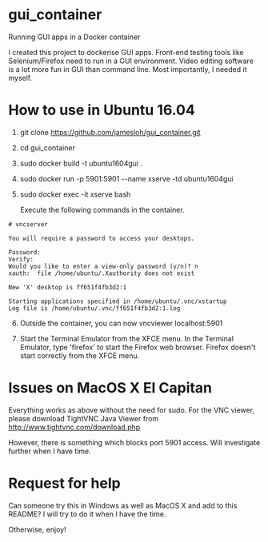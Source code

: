 # gui_container
Running GUI apps in a Docker container

I created this project to dockerise GUI apps. 
Front-end testing tools like Selenium/Firefox need to run in a GUI environment.
Video editing software is a lot more fun in GUI than command line.
Most importantly, I needed it myself.

# How to use in Ubuntu 16.04

1. git clone https://github.com/jamesloh/gui_container.git
2. cd gui_container
3. sudo docker build -t ubuntu1604gui .
4. sudo docker run -p 5901:5901 --name xserve -td ubuntu1604gui
5. sudo docker exec -it xserve bash

   Execute the following commands in the container.

``` 
# vncserver

You will require a password to access your desktops.

Password: 
Verify:   
Would you like to enter a view-only password (y/n)? n
xauth:  file /home/ubuntu/.Xauthority does not exist

New 'X' desktop is ff651f4fb3d2:1

Starting applications specified in /home/ubuntu/.vnc/xstartup
Log file is /home/ubuntu/.vnc/ff651f4fb3d2:1.log

```
6. Outside the container, you can now vncviewer localhost:5901

7. Start the Terminal Emulator from the XFCE menu. In the Terminal Emulator, type 'firefox' to start the Firefox web browser. Firefox doesn't start correctly from the XFCE menu.

# Issues on MacOS X El Capitan

Everything works as above without the need for sudo.
For the VNC viewer, please download TightVNC Java Viewer from http://www.tightvnc.com/download.php

However, there is something which blocks port 5901 access. Will investigate further when I have time.

# Request for help

Can someone try this in Windows as well as MacOS X and add to this README? 
I will try to do it when I have the time.

Otherwise, enjoy!

